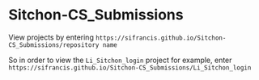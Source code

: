 # Sitchon-CS_Submissions

View projects by entering `https://sifrancis.github.io/Sitchon-CS_Submissions/repository name`

So in order to view the `Li_Sitchon_login` project for example, enter `https://sifrancis.github.io/Sitchon-CS_Submissions/Li_Sitchon_login`
